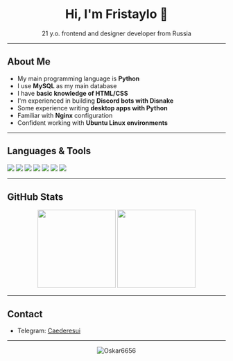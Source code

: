 <h1 align="center">Hi, I'm Fristaylo 👋</h1>

<p align="center">
  21 y.o. frontend and designer developer from Russia<br>
</p>

---

## About Me

- My main programming language is **Python**
- I use **MySQL** as my main database
- I have **basic knowledge of HTML/CSS**
- I'm experienced in building **Discord bots with Disnake**
- Some experience writing **desktop apps with Python**
- Familiar with **Nginx** configuration
- Confident working with **Ubuntu Linux environments**

---

## Languages & Tools

<p>
  <img src="https://img.shields.io/badge/-Python-3776AB?style=for-the-badge&logo=python&logoColor=white" />
  <img src="https://img.shields.io/badge/-MySQL-4479A1?style=for-the-badge&logo=mysql&logoColor=white" />
  <img src="https://img.shields.io/badge/-HTML5-E34F26?style=for-the-badge&logo=html5&logoColor=white" />
  <img src="https://img.shields.io/badge/-CSS3-1572B6?style=for-the-badge&logo=css3&logoColor=white" />
  <img src="https://img.shields.io/badge/-Disnake-5865F2?style=for-the-badge&logo=discord&logoColor=white" />
  <img src="https://img.shields.io/badge/-Nginx-009639?style=for-the-badge&logo=nginx&logoColor=white" />
  <img src="https://img.shields.io/badge/-Ubuntu-E95420?style=for-the-badge&logo=ubuntu&logoColor=white" />
</p>

---

## GitHub Stats

<p align="center">
  <img src="https://github-readme-stats.vercel.app/api?username=Oskar6656&show_icons=true&hide_border=true&count_private=true&theme=react&bg_color=30,0d1117,1f1f1f&title_color=58a6ff&icon_color=58a6ff" height="180" />

  <img src="https://github-readme-stats.vercel.app/api/top-langs/?username=Oskar6656&layout=compact&hide_border=true&theme=react&bg_color=30,1f1f1f,0d1117&title_color=58a6ff&icon_color=58a6ff" height="180" />
</p>


---

## Contact

- Telegram: [Caederesui](https://t.me/Caederesui)
---

<p align="center">
  <img src="https://komarev.com/ghpvc/?username=Oskar6656&label=Profile%20views&color=0e75b6&style=flat" alt="Oskar6656" />
</p>
